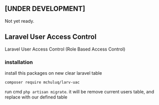 ## [UNDER DEVELOPMENT]
Not yet ready.

## Laravel User Access Control
Laravel User Access Control (Role Based Access Control)

### installation
install this packages on new clear laravel table

`composer require mchuluq/larv-uac` 

run cmd `php artisan migrate`. it will be remove current users table, and replace with our defined table

